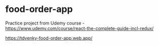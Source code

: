 # food-order-app
Practice project from Udemy course - https://www.udemy.com/course/react-the-complete-guide-incl-redux/

https://tdvenky-food-order-app.web.app/
